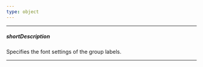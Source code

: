 ```yaml
---
type: object
---
```

---
##### shortDescription
Specifies the font settings of the group labels.

---
